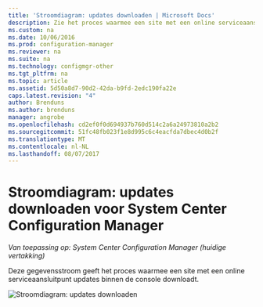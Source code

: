 ```yaml
---
title: 'Stroomdiagram: updates downloaden | Microsoft Docs'
description: Zie het proces waarmee een site met een online serviceaansluitpunt updates binnen de console downloadt.
ms.custom: na
ms.date: 10/06/2016
ms.prod: configuration-manager
ms.reviewer: na
ms.suite: na
ms.technology: configmgr-other
ms.tgt_pltfrm: na
ms.topic: article
ms.assetid: 5d50a8d7-90d2-42da-b9fd-2edc190fa22e
caps.latest.revision: "4"
author: Brenduns
ms.author: brenduns
manager: angrobe
ms.openlocfilehash: cd2ef0f0d694937b760d514c2a6a24973810a2b2
ms.sourcegitcommit: 51fc48fb023f1e8d995c6c4eacfda7dbec4d0b2f
ms.translationtype: MT
ms.contentlocale: nl-NL
ms.lasthandoff: 08/07/2017
---
```

# <a name="flowchart---download-updates-for-system-center-configuration-manager"></a>Stroomdiagram: updates downloaden voor System Center Configuration Manager

*Van toepassing op: System Center Configuration Manager (huidige vertakking)*

Deze gegevensstroom geeft het proces waarmee een site met een online serviceaansluitpunt updates binnen de console downloadt.  

 ![Stroomdiagram: updates downloaden](media/Flowchart---Download-updates.png)  

